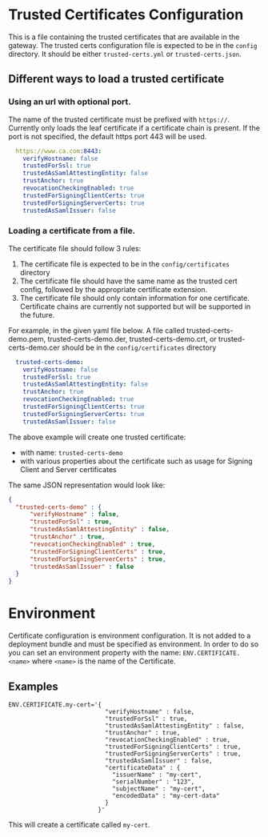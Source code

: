 # Trusted Certificates Configuration
This is a file containing the trusted certificates that are available in the gateway.
The trusted certs configuration file is expected to be in the `config` directory. It should be either `trusted-certs.yml` or `trusted-certs.json`.

## Different ways to load a trusted certificate
### Using an url with optional port.
The name of the trusted certificate must be prefixed with `https://`. Currently only loads the leaf certificate if a certificate chain is present. If the port is not specified, the default https port 443 will be used.
```yaml
  https://www.ca.com:8443:
    verifyHostname: false
    trustedForSsl: true
    trustedAsSamlAttestingEntity: false
    trustAnchor: true
    revocationCheckingEnabled: true
    trustedForSigningClientCerts: true
    trustedForSigningServerCerts: true
    trustedAsSamlIssuer: false
```
### Loading a certificate from a file.

The certificate file should follow 3 rules:
1. The certificate file is expected to be in the `config/certificates` directory
2. The certificate file should have the same name as the trusted cert config, followed by the appropriate certificate extension.
3. The certificate file should only contain information for one certificate. Certificate chains are currently not supported but will be supported in the future.
     
For example, in the given yaml file below. A file called trusted-certs-demo.pem, trusted-certs-demo.der, trusted-certs-demo.crt, or trusted-certs-demo.cer should be in the `config/certificates` directory   
```yaml
  trusted-certs-demo:
    verifyHostname: false
    trustedForSsl: true
    trustedAsSamlAttestingEntity: false
    trustAnchor: true
    revocationCheckingEnabled: true
    trustedForSigningClientCerts: true
    trustedForSigningServerCerts: true
    trustedAsSamlIssuer: false
```
The above example will create one trusted certificate:
* with name: `trusted-certs-demo`
* with various properties about the certificate such as usage for Signing Client and Server certificates
          
The same JSON representation would look like:
```json
{
  "trusted-certs-demo" : {
      "verifyHostname" : false,
      "trustedForSsl" : true,
      "trustedAsSamlAttestingEntity" : false,
      "trustAnchor" : true,
      "revocationCheckingEnabled" : true,
      "trustedForSigningClientCerts" : true,
      "trustedForSigningServerCerts" : true,
      "trustedAsSamlIssuer" : false
  }
}
```

# Environment
Certificate configuration is environment configuration. It is not added to a deployment bundle and must be specified as environment.
In order to do so you can set an environment property with the name: `ENV.CERTIFICATE.<name>` where `<name>` is the name of the Certificate.

## Examples
```
ENV.CERTIFICATE.my-cert='{
                           "verifyHostname" : false,
                           "trustedForSsl" : true,
                           "trustedAsSamlAttestingEntity" : false,
                           "trustAnchor" : true,
                           "revocationCheckingEnabled" : true,
                           "trustedForSigningClientCerts" : true,
                           "trustedForSigningServerCerts" : true,
                           "trustedAsSamlIssuer" : false,
                           "certificateData" : {
                             "issuerName" : "my-cert",
                             "serialNumber" : "123",
                             "subjectName" : "my-cert",
                             "encodedData" : "my-cert-data"
                           }
                         }'
```
This will create a certificate called `my-cert`.